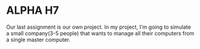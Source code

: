 # ALPHA H7

Our last assignment is our own project. In my project, I'm going to simulate a small company(3-5 people) that wants to manage all their computers from a single master computer. 
